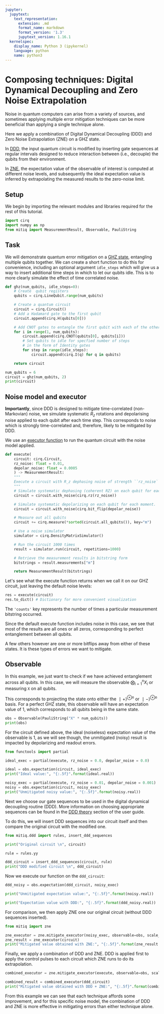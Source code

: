 ```yaml
---
jupyter:
  jupytext:
    text_representation:
      extension: .md
      format_name: markdown
      format_version: '1.3'
      jupytext_version: 1.16.1
  kernelspec:
    display_name: Python 3 (ipykernel)
    language: python
    name: python3
---
```


# Composing techniques: Digital Dynamical Decoupling and Zero Noise Extrapolation

Noise in quantum computers can arise from a variety of sources, and sometimes applying multiple error mitigation techniques can be more beneficial than applying a single technique alone. 

Here we apply a combination of Digital Dynamical Decoupling (DDD) and Zero Noise Extrapolation (ZNE) on a GHZ state.

In [DDD](../guide/ddd.md), the input quantum circuit is modified by inserting gate sequences at regular intervals designed to reduce interaction between (i.e., decouple) the qubits from their environment. 

In [ZNE](../guide/zne.md), the expectation value of the observable of interest is computed at different noise levels, and subsequently the ideal expectation value is inferred by extrapolating the measured results to the zero-noise
limit. 


## Setup

We begin by importing the relevant modules and libraries required for the rest of this tutorial.

```python
import cirq
import numpy as np
from mitiq import MeasurementResult, Observable, PauliString
```

## Task

We will demonstrate quantum error mitigation on a [GHZ state](https://en.wikipedia.org/wiki/Greenberger%E2%80%93Horne%E2%80%93Zeilinger_state), entangling multiple qubits together. We can create a short function to do this for convenience, including an optional argument `idle_steps` which will give us a way to insert additional time steps in which to let our qubits idle. This is to more clearly simulate the effect of time correlated noise.

```python
def ghz(num_qubits, idle_steps=0):
    # Create  qubit registers
    qubits = cirq.LineQubit.range(num_qubits)

    # Create a quantum circuit
    circuit = cirq.Circuit()
    # Add a Hadamard gate to the first qubit
    circuit.append(cirq.H(qubits[0]))

    # Add CNOT gates to entangle the first qubit with each of the other qubits
    for i in range(1, num_qubits):
        circuit.append(cirq.CNOT(qubits[0], qubits[i]))
        # Set qubits to idle for specfied number of steps
        # in the form of Identity gates
        for step in range(idle_steps):
            circuit.append(cirq.I(q) for q in qubits)

    return circuit
```

```python
num_qubits = 6
circuit = ghz(num_qubits, 2)
print(circuit)
```

## Noise model and executor

**Importantly**, since DDD is designed to mitigate time-correlated (non-Markovian) noise, we simulate systematic $R_z$ rotations and depolarising noise applied to each qubit after each time step. This corresponds to noise which is strongly time-correlated and, therefore, likely to be mitigated by DDD.

We use an [executor function](../guide/executors.md) to run the quantum circuit with the noise model applied.

```python
def execute(
    circuit: cirq.Circuit, 
    rz_noise: float = 0.01,
    depolar_noise: float = 0.0005
    ) -> MeasurementResult:
    """
    Execute a circuit with R_z dephasing noise of strength ``rz_noise`` and depolarizing noise ``depolar_noise``
    """
    # Simulate systematic dephasing (coherent RZ) on each qubit for each moment.
    circuit = circuit.with_noise(cirq.rz(rz_noise))

    # Simulate systematic depolarizing on each qubit for each moment.
    circuit = circuit.with_noise(cirq.bit_flip(depolar_noise))

    # Measure out all qubits
    circuit += cirq.measure(*sorted(circuit.all_qubits()), key="m")

    # Use a noise simulator
    simulator = cirq.DensityMatrixSimulator()

    # Run the circuit 1000 times
    result = simulator.run(circuit, repetitions=1000)

    # Retrieve the measurement results in bitstring form
    bitstrings = result.measurements["m"]

    return MeasurementResult(bitstrings)
```

Let's see what the execute function returns when we call it on our GHZ circuit, just leaving the default noise levels:

```python
res = execute(circuit)
res.to_dict() # Dictionary for more convenient visualization
```

The `'counts'` key represents the number of times a particular measurement bitstring occurred. 

Since the default execute function includes noise in this case, we see that most of the results are all ones or all zeros, corresponding to perfect entanglement between all qubits.

A few others however are one or more bitflips away from either of these states. It is these types of errors we want to mitigate. 


## Observable

In this example, we just want to check if we have achieved entanglement across all qubits. In this case, we will measure the observable $⨂_{i=1}^n​X_i$ or measuring `X` on all qubits. 

This corresponds to projecting the state onto either the $∣+⟩^{⊗n}$ or $∣−⟩^{⊗n}$ basis. For a perfect GHZ state, this observable will have an expectation value of 1, which corresponds to all qubits being in the same state.

```python
obs = Observable(PauliString("X" * num_qubits))
print(obs)
```

For the circuit defined above, the ideal (noiseless) expectation value of the observable is 1, as we will see though, the unmitigated (noisy) result is impacted by depolarizing and readout errors.

```python
from functools import partial

ideal_exec = partial(execute, rz_noise = 0.0, depolar_noise = 0.0)

ideal = obs.expectation(circuit, ideal_exec)
print("Ideal value:", "{:.5f}".format(ideal.real))
```

```python
noisy_exec = partial(execute, rz_noise = 0.01, depolar_noise = 0.001)
noisy = obs.expectation(circuit, noisy_exec) 
print("Unmitigated noisy value:", "{:.5f}".format(noisy.real))
```

Next we choose our gate sequences to be used in the digital dynamical decoupling routine (DDD). 
More information on choosing appropriate sequences can be found in the [DDD theory](../guide/ddd-5-theory.md#common-examples-of-ddd-sequences) section of the user guide.

To do this, we will insert DDD sequences into our circuit itself and then compare the original circuit with the modified one.

```python
from mitiq.ddd import rules, insert_ddd_sequences

print("Original circuit \n", circuit)

rule = rules.yy

ddd_circuit = insert_ddd_sequences(circuit, rule)
print("DDD modified circuit \n", ddd_circuit)
```

Now we execute our function on the `ddd_circuit`:

```python
ddd_noisy = obs.expectation(ddd_circuit, noisy_exec)

print("Unmitigated expectation value:", "{:.5f}".format(noisy.real))

print("Expectation value with DDD:", "{:.5f}".format(ddd_noisy.real))
```

For comparison, we then apply ZNE one our original circuit (without DDD sequences inserted).

```python
from mitiq import zne

zne_executor = zne.mitigate_executor(noisy_exec, observable=obs, scale_noise=zne.scaling.folding.fold_global)
zne_result = zne_executor(circuit)
print("Mitigated value obtained with ZNE:", "{:.5f}".format(zne_result.real))
```

Finally, we apply a combination of DDD and ZNE.
DDD is applied first to apply the control pulses to each circuit which ZNE runs to do its extrapolation.

```python
combined_executor = zne.mitigate_executor(execute, observable=obs, scale_noise=zne.scaling.folding.fold_global)

combined_result = combined_executor(ddd_circuit)
print("Mitigated value obtained with DDD + ZNE:", "{:.5f}".format(combined_result.real))
```

From this example we can see that each technique affords some improvement, and for this specific noise model, the combination of DDD and ZNE is more effective in mitigating errors than either technique alone.
